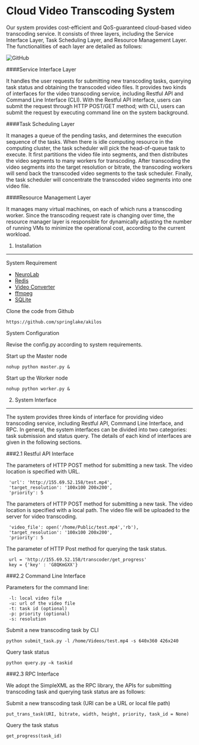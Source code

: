 
Cloud Video Transcoding System
==============================
Our system provides cost-efficient and QoS-guaranteed cloud-based video transcoding service. It consists of three layers, including the Service Interface Layer, Task Scheduling Layer, and Resource Management Layer. The functionalities of each layer are detailed as follows: 

![GitHub](https://github.com/springlake/akilos/blob/master/DOC/system.png "system")

####Service Interface Layer

It handles the user requests for submitting new transcoding tasks, querying task status and obtaining the transcoded video files. It provides two kinds of interfaces for the video transcoding service, including Restful API and Command Line Interface (CLI). With the Restful API interface, users can submit the request through HTTP POST/GET method; with CLI, users can submit the request by executing command line on the system background.

####Task Scheduling Layer

It manages a queue of the pending tasks, and determines the execution sequence of the tasks. When there is idle computing resource in the computing cluster, the task scheduler will pick the head-of-queue task to execute. It first partitions the video file into segments, and then distributes the video segments to many workers for transcoding. After transcoding the video segments into the target resolution or bitrate, the transcoding workers will send back the transcoded video segments to the task scheduler. Finally, the task scheduler will concentrate the transcoded video segments into one video file. 

####Resource Management Layer

It manages many virtual machines, on each of which runs a transcoding worker. Since the transcoding request rate is changing over time, the resource manager layer is responsible for dynamically adjusting the number of running VMs to minimize the operational cost, according to the current workload.


1. Installation
-----------

System Requirement

* [NeuroLab](https://pythonhosted.org/neurolab/)
* [Redis](http://redis.io/)
* [Video Converter](https://github.com/senko/python-video-converter)
* [ffmpeg](https://www.ffmpeg.org/)
* [SQLite](https://www.sqlite.org/)

Clone the code from Github

`https://github.com/springlake/akilos`

System Configuration

Revise the config.py according to system requirements.

Start up the Master node


`nohup python master.py &`

Start up the Worker node

`nohup python worker.py &`

2. System Interface
-------------------

The system provides three kinds of interface for providing video transcoding service, including Restful API, Command Line Interface, and RPC. In general, the system interfaces can be divided into two categories: task submission and status query. The details of each kind of interfaces are given in the following sections.

###2.1 Restful API Interface

The parameters of HTTP POST method for submitting a new task. The video location is specified with URL. 

<html>

     'url': 'http://155.69.52.158/test.mp4',
     'target_resolution': '100x100 200x200',
     'priority': 5
     
</html>

The parameters of HTTP POST method for submitting a new task. The video location is specified with a local path. The video file will be uploaded to the server for video transcoding. 

<html>

     'video_file': open('/home/Public/test.mp4','rb'),
     'target_resolution': '100x100 200x200',
     'priority': 5
 
</html>

The parameter of HTTP Post method for querying the task status. 

<html>

     url = 'http://155.69.52.158/transcoder/get_progress'
     key = {'key' : 'G8QKmGXX'}
     
</html>

###2.2 Command Line Interface

Parameters for the command line:
<html>

     -l: local video file
     -u: url of the video file
     -t: task id (optional)
     -p: priority (optional)
     -s: resolution

</html>

Submit a new transcoding task by CLI

`python submit_task.py -l /home/Videos/test.mp4 -s 640x360 426x240`

Query task status

`python query.py –k taskid`

###2.3 RPC Interface

We adopt the SimpleXML as the RPC library, the APIs for submitting transcoding task and querying task status are as follows:

Submit a new transcoding task (URI can be a URL or local file path)

`put_trans_task(URI, bitrate, width, height, priority, task_id = None)`

Query the task status

`get_progress(task_id)`









